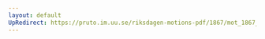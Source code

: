 ```yaml
---
layout: default
UpRedirect: https://pruto.im.uu.se/riksdagen-motions-pdf/1867/mot_1867__ak__108/mot_1867__ak__108-002.pdf
---
```


